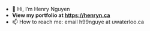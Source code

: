 

- 👋 Hi, I’m Henry Nguyen
- **View my portfolio at https://henryn.ca**
- 📫 How to reach me: email h99nguye at uwaterloo.ca